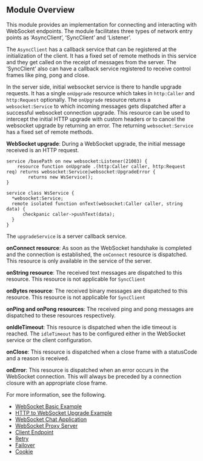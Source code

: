 ## Module Overview

This module provides an implementation for connecting and interacting with WebSocket endpoints. The module facilitates three types of network entry points as ‘AsyncClient’, ‘SyncClient’ and ‘Listener’.

The `AsyncClient` has a callback service that can be registered at the initialization of the client. It has a fixed set of remote methods in this service and they get called on the receipt of messages from the server. The ‘SyncClient’ also can have a callback service registered to receive control frames like ping, pong and close.

In the server side, initial websocket service is there to handle upgrade requests. It has a single `onUpgrade` resource which takes in `http:Caller` and `http:Request` optionally. The `onUpgrade` resource returns a `websocket:Service` to which incoming messages gets dispatched after a successful websocket connection upgrade. This resource can be used to intercept the initial HTTP upgrade with custom headers or to cancel the websocket upgrade by returning an error.
The returning `websocket:Service` has a fixed set of remote methods.

**WebSocket upgrade**: During a WebSocket upgrade, the initial message received is an HTTP request. 

```ballerina
service /basePath on new websocket:Listener(21003) {
    resource function onUpgrade .(http:Caller caller, http:Request req) returns websocket:Service|websocket:UpgradeError {
        returns new WsService();
}
        
service class WsService {
  *websocket:Service;
  remote isolated function onText(websocket:Caller caller, string data) {
      checkpanic caller->pushText(data);
  }
}              
```
The `upgradeService` is a server callback service.

**onConnect resource**: As soon as the WebSocket handshake is completed and the connection is established, the `onConnect` resource is dispatched. This resource is only available in the service of the server.

**onString resource**: The received text messages are dispatched to this resource. This resource is not applicable for `SyncClient`

**onBytes resource**: The received binary messages are dispatched to this resource. This resource is not applicable for `SyncClient`

**onPing and onPong resources**: The received ping and pong messages are dispatched to these resources respectively.

**onIdleTimeout**: This resource is dispatched when the idle timeout is reached. The `idleTimeout` has to be configured either in the WebSocket service or the client configuration.

**onClose**: This resource is dispatched when a close frame with a statusCode and a reason is received.

**onError**: This resource is dispatched when an error occurs in the WebSocket connection. This will always be preceded by a connection closure with an appropriate close frame.

For more information, see the following.
* [WebSocket Basic Example](https://ballerina.io/swan-lake/learn/by-example/websocket-basic-sample.html)
* [HTTP to WebSocket Upgrade Example](https://ballerina.io/swan-lake/learn/by-example/http-to-websocket-upgrade.html)
* [WebSocket Chat Application](https://ballerina.io/swan-lake/learn/by-example/websocket-chat-application.html)
* [WebSocket Proxy Server](https://ballerina.io/swan-lake/learn/by-example/websocket-proxy-server.html)
* [Client Endpoint](https://ballerina.io/swan-lake/learn/by-example/websocket-client.html)   
* [Retry](https://ballerina.io/swan-lake/learn/by-example/websocket-retry.html)
* [Failover](https://ballerina.io/swan-lake/learn/by-example/websocket-failover.html)
* [Cookie](https://ballerina.io/swan-lake/learn/by-example/websocket-cookie.html)
